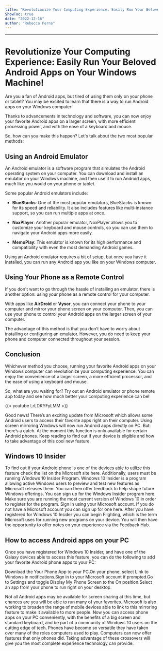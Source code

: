 ```yaml
---
title: "Revolutionize Your Computing Experience: Easily Run Your Beloved Android Apps on Your Windows Machine!"
ShowToc: true 
date: "2022-12-16"
author: "Rebecca Perna"
---
```

*****
# Revolutionize Your Computing Experience: Easily Run Your Beloved Android Apps on Your Windows Machine!

Are you a fan of Android apps, but tired of using them only on your phone or tablet? You may be excited to learn that there is a way to run Android apps on your Windows computer!

Thanks to advancements in technology and software, you can now enjoy your favorite Android apps on a larger screen, with more efficient processing power, and with the ease of a keyboard and mouse. 

So, how can you make this happen? Let's talk about the two most popular methods:

## Using an Android Emulator

An Android emulator is a software program that simulates the Android operating system on your computer. You can download and install an emulator on your Windows machine, and then use it to run Android apps, much like you would on your phone or tablet.

Some popular Android emulators include:

- **BlueStacks**: One of the most popular emulators, BlueStacks is known for its speed and reliability. It also includes features like multi-instance support, so you can run multiple apps at once.

- **NoxPlayer**: Another popular emulator, NoxPlayer allows you to customize your keyboard and mouse controls, so you can use them to navigate your Android apps more easily.

- **MemuPlay**: This emulator is known for its high performance and compatibility with even the most demanding Android games.

Using an Android emulator requires a bit of setup, but once you have it installed, you can run any Android app you like on your Windows computer.

## Using Your Phone as a Remote Control

If you don't want to go through the hassle of installing an emulator, there is another option: using your phone as a remote control for your computer.

With apps like **AirDroid** or **Vysor**, you can connect your phone to your computer and mirror your phone screen on your computer. Then, you can use your phone to control your Android apps on the larger screen of your computer.

The advantage of this method is that you don't have to worry about installing or configuring an emulator. However, you do need to keep your phone and computer connected throughout your session.

## Conclusion

Whichever method you choose, running your favorite Android apps on your Windows computer can revolutionize your computing experience. You can enjoy the convenience of a larger screen, a more efficient processor, and the ease of using a keyboard and mouse.

So, what are you waiting for? Try out an Android emulator or phone remote app today and see how much better your computing experience can be!

{{< youtube LrLDKYFyLMM >}} 



Good news! There’s an exciting update from Microsoft which allows some Android users to access their favorite apps right on their computer. Using screen mirroring Windows will now run Android apps directly on PC. But: there’s a catch.
At the moment this function is only available for certain Android phones. Keep reading to find out if your device is eligible and how to take advantage of this cool new feature.

 
## Windows 10 Insider


To find out if your Android phone is one of the devices able to utilize this feature check the list on the Microsoft site here. Additionally, users must be running Windows 10 Insider Program.
Windows 10 Insider is a program allowing active Windows users to preview and test new features as Microsoft releases them. You can then offer feedback to help shape future Windows offerings. You can sign up for the Windows Insider program here.
Make sure you are running the most current version of Windows 10 in order to register for the program. Sign in using your Microsoft account. If you do not have a Microsoft account you can sign up for one here.
After you have registered for Windows 10 Insider you can begin Flighting, which is the term Microsoft uses for running new programs on your device. You will then have the opportunity to offer notes on your experience via the Feedback Hub.

 
## How to access Android apps on your PC


Once you have registered for Windows 10 Insider, and have one of the Galaxy devices able to access this feature, you can do the following to add your favorite Android phone apps to your PC:

 
Download the Your Phone App to your PC.On your phone, select Link to Windows in notifications.Sign in to your Microsoft account if prompted.Go to Settings and toggle Display My Phone Screen to the On position.Select an app from your phone to run right on your desktop.


Not all Android apps may be available for screen sharing at this time, but chances are you will be able to run many of your favorites. Microsoft is also working to broaden the range of mobile devices able to link to this mirroring feature to make it available to more people.
Now you can access phone apps on your PC conveniently, with the benefits of a big screen and standard keyboard, and be part of a community of Windows 10 users on the cutting edge of tech. 
Phones have become so versatile they have taken over many of the roles computers used to play. Computers can now offer features that only phones did. Taking advantage of these crossovers will give you the most complete experience technology can provide. 





